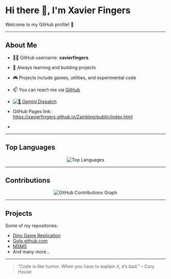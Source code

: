# Hi there 👋, I'm Xavier Fingers

Welcome to my GitHub profile! 🚀

---

## About Me
- 👨‍💻 GitHub username: **xavierfingers**
- 🌱 Always learning and building projects
- 🎮 Projects include games, utilities, and experimental code
- 📫 You can reach me via [GitHub](https://github.com/xavierfingers)
- [![🔀 Gemini Dispatch](https://github.com/xavierfingers/Zainblog/actions/workflows/gemini-dispatch.yml/badge.svg)](https://github.com/xavierfingers/Zainblog/actions/workflows/gemini-dispatch.yml)
- GitHub Pages link: <https://xavierfingers.github.io/Zainblog/public/index.html>

-

---

## Top Languages

<p align="center">
  <img src="https://github-readme-stats.vercel.app/api/top-langs/?username=xavierfingers&layout=compact&theme=radical" alt="Top Languages" />
</p>

---

## Contributions

<p align="center">
  <img src="https://github.com/xavierfingers/github-readme-activity-graph/blob/master/graph?username=xavierfingers&theme=react-dark" alt="GitHub Contributions Graph" />
</p>

---

## Projects
Some of my repositories:
- [Dino Game Replication](https://github.com/xavierfingers/dino-game-replication)
- [Golg.github.com](https://github.com/xavierfingers/golg.github.com)
- [MSMS](https://github.com/xavierfingers/msms)
- And many more...

---

> “Code is like humor. When you have to explain it, it’s bad.” – Cory House

